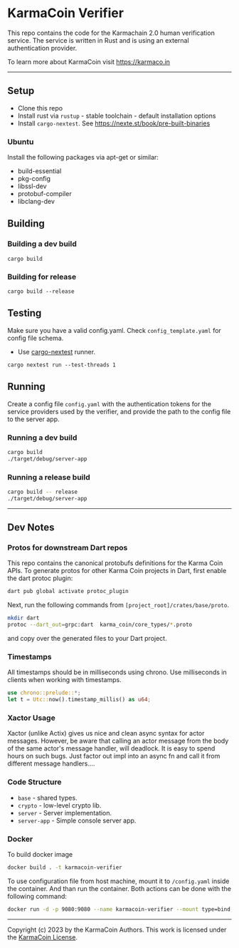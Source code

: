 # KarmaCoin Verifier

This repo contains the code for the Karmachain 2.0 human verification service. The service is written in Rust and is using an external authentication provider.

To learn more about KarmaCoin visit https://karmaco.in

---

## Setup
- Clone this repo
- Install rust via `rustup` - stable toolchain - default installation options
- Install `cargo-nextest`. See https://nexte.st/book/pre-built-binaries 


### Ubuntu
Install the following packages via apt-get or similar:
- build-essential
- pkg-config
- libssl-dev
- protobuf-compiler
- libclang-dev
 

## Building

### Building a dev build
```cargo build```

### Building for release
```cargo build --release```

## Testing
Make sure you have a valid config.yaml. 
Check `config_template.yaml` for config file schema.

- Use [cargo-nextest](https://nexte.st/) runner.


```cargo nextest run --test-threads 1```

## Running

Create a config file `config.yaml` with the authentication tokens for the service providers used by the verifier, and provide the path to the config file to the server app.

### Running a dev build
```bash
cargo build
./target/debug/server-app
```

### Running a release build

```bash
cargo build -- release
./target/debug/server-app
```
---

## Dev Notes

### Protos for downstream Dart repos
This repo contains the canonical protobufs definitions for the Karma Coin APIs. To generate protos for other Karma Coin projects in Dart, first enable the dart protoc plugin:

```bash
dart pub global activate protoc_plugin
```
Next, run the following commands from `[project_root]/crates/base/proto`.

```bash
mkdir dart
protoc --dart_out=grpc:dart  karma_coin/core_types/*.proto
```

and copy over the generated files to your Dart project.

### Timestamps
All timestamps should be in milliseconds using chrono. Use milliseconds in clients when working with timestamps.

```rust
use chrono::prelude::*;
let t = Utc::now().timestamp_millis() as u64;
```

### Xactor Usage 
Xactor (unlike Actix) gives us nice and clean async syntax for actor messages. However, be aware that calling an actor message from the body of the same actor's message handler, will deadlock. It is easy to spend hours on such bugs. Just factor out impl into an async fn and call it from different message handlers....

### Code Structure
- `base` - shared types.
- `crypto` - low-level crypto lib.
- `server` - Server implementation.
- `server-app` - Simple console server app.

### Docker 
To build docker image

```bash
docker build . -t karmacoin-verifier
```

To use configuration file from host machine, mount it to `/config.yaml` inside the container. And than run the container. Both actions can be done with the following command:

```bash
docker run -d -p 9080:9080 --name karmacoin-verifier --mount type=bind,source="$(pwd)"/config.yaml,target=/config.yaml karmacoin-verifier
```

---

Copyright (c) 2023 by the KarmaCoin Authors. This work is licensed under the [KarmaCoin License](https://github.com/karma-coin/.github/blob/main/LICENSE).




